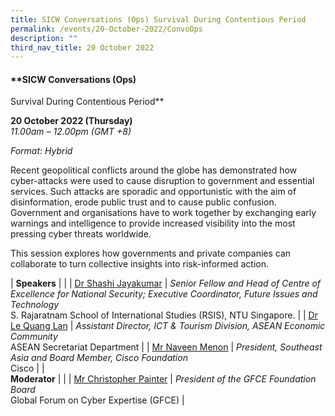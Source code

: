 ```yaml
---
title: SICW Conversations (Ops) Survival During Contentious Period
permalink: /events/20-October-2022/ConvoOps
description: ""
third_nav_title: 20 October 2022
---
```

#### **SICW Conversations (Ops)
Survival During Contentious Period**

**20 October 2022 (Thursday)**  
*11.00am – 12.00pm (GMT +8)*

*Format: Hybrid*

Recent geopolitical conflicts around the globe has demonstrated how cyber-attacks were used to cause disruption to government and essential services. Such attacks are sporadic and opportunistic with the aim of disinformation, erode public trust and to cause public confusion. Government and organisations have to work together by exchanging early warnings and intelligence to provide increased visibility into the most pressing cyber threats worldwide.  

This session explores how governments and private companies can collaborate to turn collective insights into risk-informed action. 

| **Speakers**               |                                                                                                                                   |
| [Dr Shashi Jayakumar](/speaker-s-jayakumar)    | *Senior Fellow and Head of Centre of Excellence for National Security; Executive Coordinator, Future Issues and Technology*<br>S. Rajaratnam School of International Studies (RSIS), NTU Singapore.  |
| [Dr Le Quang Lan](/speaker-le-quang-lan)        | *Assistant   Director, ICT  & Tourism Division,   ASEAN Economic Community*<br>ASEAN Secretariat Department                                              |
| [Mr Naveen Menon](/speaker-naveen-menon)        | *President,   Southeast Asia and Board Member, Cisco Foundation*<br>Cisco                                                                    |
| <br> **Moderator**              |                                                                                                                                   |
| [Mr Christopher Painter](/moderator-christopher-painter) | *President of the GFCE Foundation Board*<br>Global Forum on Cyber Expertise (GFCE)                                                                                                                         |